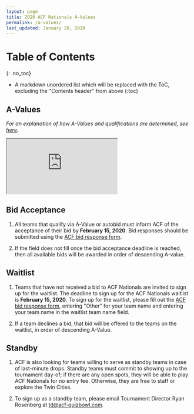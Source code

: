 ```yaml
---
layout: page
title: 2020 ACF Nationals A-Values
permalink: /a-values/
last_updated: January 28, 2020
---
```


<!-- probably move under /nationals/ -->

# Table of Contents
{: .no_toc}
* A markdown unordered list which will be replaced with the ToC, excluding the "Contents header" from above
{:toc}

## A-Values

*For an explanation of how A-Values and qualifications are determined, see [here](/nationals-qualification).*

<iframe src="https://docs.google.com/spreadsheets/d/e/2PACX-1vR49LYhUbsgrb_uasAkYqt71nIky1WVNyin86Ju-G9syj9WBhRTdscibgwewpjjb_jFIcdT5Dy255Q3/pubhtml?gid=1982943835&amp;single=true&amp;widget=true&amp;headers=false" class="a-values"></iframe>

## Bid Acceptance
1. All teams that qualify via A-Value or autobid must inform ACF of the acceptance of their bid by **February 15, 2020**. Bid responses should be submitted using the [ACF bid response form](https://docs.google.com/forms/d/e/1FAIpQLSc9tkD2C6UsNZlkLu41AXalOEU05OFNRzxuAeTedlXNN8Z3Zg/viewform).

2. If the field does not fill once the bid acceptance deadline is reached, then all available bids will be awarded in order of descending A-value.

## Waitlist
1. Teams that have not received a bid to ACF Nationals are invited to sign up for the waitlist. The deadline to sign up for the ACF Nationals waitlist is **February 15, 2020**. To sign up for the waitlist, please fill out the [ACF bid response form](https://docs.google.com/forms/d/e/1FAIpQLSc9tkD2C6UsNZlkLu41AXalOEU05OFNRzxuAeTedlXNN8Z3Zg/viewform), entering "Other" for your team name and entering your team name in the waitlist team name field.

2. If a team declines a bid, that bid will be offered to the teams on the waitlist, in order of descending A-Value.

## Standby

1. ACF is also looking for teams willing to serve as standby teams in case of last-minute drops. Standby teams must commit to showing up to the tournament day-of; if there are any open spots, they will be able to play ACF Nationals for no entry fee. Otherwise, they are free to staff or explore the Twin Cities.

2. To sign up as a standby team, please email Tournament Director Ryan Rosenberg at [td@acf-quizbowl.com](mailto:td@acf-quizbowl.com).
